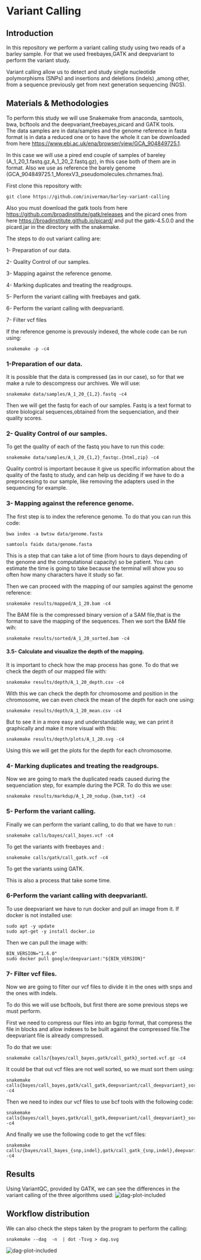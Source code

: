 # Variant Calling 

## Introduction


In this repository we perform a variant calling study using two reads of a barley sample. For that we used freebayes,GATK and deepvariant to perform the variant study. 


Variant calling allow us to detect and study single nucleotide polymorphisms (SNPs) and insertions and deletions (indels) ,among other, from a sequence previously get from next generation sequencing (NGS). 


## Materials & Methodologies


To perform this study we will use Snakemake from anaconda, samtools, bwa, bcftools and the deepvariant,freebayes,picard and GATK tools.  
The data samples are in data/samples and the genome reference in fasta format is in data a reduced one or to have the whole it can be downloaded from here https://www.ebi.ac.uk/ena/browser/view/GCA_904849725.1.

In this case we will use a pired end couple of samples of bareley (A_1_20_1.fastq.gz,A_1_20_2.fastq.gz), in this case both of them are in format. Also we use as reference the barely genome (GCA_904849725.1_MorexV3_pseudomolecules.chrnames.fna).

First clone this repository with:
```
git clone https://github.com/iniverman/barley-variant-calling
```
Also you must download the gatk tools from here https://github.com/broadinstitute/gatk/releases and the picard ones from here https://broadinstitute.github.io/picard/ and put the gatk-4.5.0.0 and the picard.jar in the directory with the snakemake.


The steps to do out variant calling are:

  1- Preparation of our data.

  2- Quality Control of our samples.

  3- Mapping against the reference genome.

  4- Marking duplicates and treating the readgroups.

  5- Perform the variant calling with freebayes and gatk.

  6- Perform the variant calling with deepvariantl.

  7- Filter vcf files


If the reference genome is prevously indexed, the whole code can be run using:
```
snakemake -p -c4
```

  ### 1-Preparation of our data.

 
It is possible that the data is compressed (as in our case), so for that we make a rule to descompress our archives. We will use:
  ```
  snakemake data/samples/A_1_20_{1,2}.fastq -c4
  ```
Then we will get the fastq for each of our samples. Fastq is a text format to store biological sequences,obtained from the sequenciation, and their quality scores. 


### 2- Quality Control of our samples.


To get the quality of each of the fastq you have to run this code:
```
snakemake data/samples/A_1_20_{1,2}_fastqc.{html,zip} -c4
```
Quality control is important because it give us specific information about the quality of the fastq to study, and can help us deciding if we have to do a preprocessing to our sample, like removing the adapters used in the sequencing for example.


### 3- Mapping against the reference genome.

The first step is to index the reference genome. To do that you can run this code: 
```
bwa index -a bwtsw data/genome.fasta
```
```
samtools faidx data/genome.fasta
```
This is a step that can take a lot of time (from hours to days depending of the genome and the computational capacity) so be patient. You can estimate the time is going to take because the terminal will show you so often how many characters have it study so far.

Then we can proceed with the mapping of our samples against the genome reference:
```
snakemake results/mapped/A_1_20.bam -c4
```
The BAM file is the compressed binary version of a SAM file,that is the format to save the mapping of the sequences.
Then we sort the BAM file wih:
```
snakemake results/sorted/A_1_20_sorted.bam -c4
```

#### 3.5- Calculate and visualize the depth of the mapping.

It is important to check how the map process has gone. To do that we check the depth of our mapped file with: 
```
snakemake results/depth/A_1_20_depth.csv -c4
```
With this we can check the depth for chromosome and position in the chromosome, we can even check the mean of the depth for each one using: 
```
snakemake results/depth/A_1_20_mean.csv -c4
```
But to see it in a more easy and understandable way, we can print it graphically and make it more visual with this:

```
snakemake results/depth/plots/A_1_20.svg -c4

```

Using this we will get the plots for the depth for each chromosome. 

### 4- Marking duplicates and treating the readgroups.

Now we are going to mark the duplicated reads caused during the sequenciation step, for example during the PCR. To do this we use:

```
snakemake results/markdup/A_1_20_nodup.{bam,txt} -c4
```

### 5- Perform the variant calling. 
Finally we can perform the variant calling, to do that we have to run :
```
snakemake calls/bayes/call_bayes.vcf -c4
```
To get the variants with freebayes and :
```
snakemake calls/gatk/call_gatk.vcf -c4
```
To get the variants using GATK.

This is also a process that take some time.

### 6-Perform the variant calling with deepvariantl.

To use deepvariant we have to run docker and pull an image from it. If docker is not installed use:
```
sudo apt -y update
sudo apt-get -y install docker.io
```
Then we can pull the image with:

```
BIN_VERSION="1.6.0"
sudo docker pull google/deepvariant:"${BIN_VERSION}"
```

### 7- Filter vcf files.
Now we are going to filter our vcf files to divide it in the ones with snps and the ones with indels. 

To do this we will use bcftools, but first there are some previous steps we must perform.

First we need to compress our files into an bgzip format, that compress the file in blocks and allow indexes to be built against the compressed file.The deepvariant file is already compressed.

To do that we use:
```
snakemake calls/{bayes/call_bayes,gatk/call_gatk}_sorted.vcf.gz -c4

```

It could be that out vcf files are not well sorted, so we must sort them using:

```
snakemake calls{bayes/call_bayes,gatk/call_gatk,deepvariant/call_deepvariant}_sorted.vcf.gz -c4

```

Then we need to index our vcf files to use bcf tools with the following code:

```
snakemake calls{bayes/call_bayes,gatk/call_gatk,deepvariant/call_deepvariant}_sorted.vcf.gz.csi -c4

```

And finally we use the following code to get the vcf files:
```
snakemake calls/{bayes/call_bayes_{snp,indel},gatk/call_gatk_{snp,indel},deepvariant/call_deepvariant_{snp,indel}}.vcf -c4
```
## Results 
Using VariantQC, provided by GATK, we can see the differences in the variant calling of the three algorithms used:
![dag-plot-included](https://github.com/iniverman/barley-variant-calling/blob/main/variant_type2_plot.png)

## Workflow distribution
We can also check the steps taken by the program to perform the calling: 


```
snakemake --dag  -n  | dot -Tsvg > dag.svg

```

![dag-plot-included](https://github.com/iniverman/barley-variant-calling/blob/main/dag.svg)







